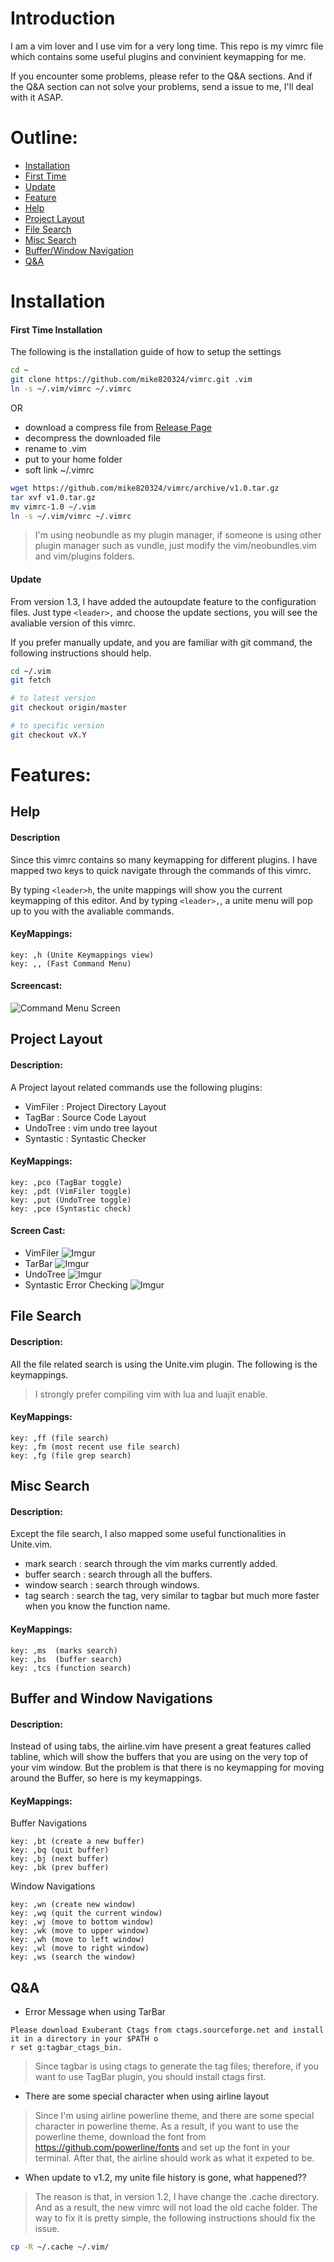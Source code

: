 # Introduction
I am a vim lover and I use vim for a very long time. This repo is my vimrc file which contains some useful plugins and convinient keymapping for me.

If you encounter some problems, please refer to the Q&A sections. And if the Q&A section can not solve your problems, send a issue to me, I'll deal with it ASAP.

# Outline:
* [Installation](#InstallSection)
 * [First Time](#FirstTimeInstallSection) 
 * [Update](#UpdateInstallSection)
* [Feature](#FeatureSection)
 * [Help](#HelpSection)
 * [Project Layout](#ProjectLayoutSection)
 * [File Search](#FileSearchSection)
 * [Misc Search](#MiscSearchSection)
 * [Buffer/Window Navigation](#NavigationSection)
* [Q&A](#QandASection)

# <a name="InstallSection"></a> Installation
#### <a name="FirstTimeInstallSection"></a> First Time Installation
The following is the installation guide of how to setup the settings
```bash
cd ~
git clone https://github.com/mike820324/vimrc.git .vim
ln -s ~/.vim/vimrc ~/.vimrc
```
OR

* download a compress file from [Release Page](https://github.com/mike820324/vimrc/releases)
* decompress the downloaded file
* rename to .vim
* put to your home folder
* soft link ~/.vimrc
```bash
wget https://github.com/mike820324/vimrc/archive/v1.0.tar.gz
tar xvf v1.0.tar.gz
mv vimrc-1.0 ~/.vim
ln -s ~/.vim/vimrc ~/.vimrc
```
>I'm using neobundle as my plugin manager, if someone is using other plugin manager such as vundle, just modify the vim/neobundles.vim 
and vim/plugins folders.

#### <a name="UpdateInstallSection"></a> Update
From version 1.3, I have added the autoupdate feature to the configuration files.
Just type ```<leader>,``` and choose the update sections, you will see the avaliable version of this vimrc.


If you prefer manually update, and you are familiar with git command, the following instructions should help.
```bash
cd ~/.vim
git fetch

# to latest version
git checkout origin/master

# to specific version
git checkout vX.Y
```

# <a name="FeatureSection"></a> Features:
## <a name="HelpSection"></a> Help 
#### Description
Since this vimrc contains so many keymapping for different plugins. 
I have mapped two keys to quick navigate through the commands of this vimrc.

By typing ```<leader>h```, the unite mappings will show you the current keymapping of this editor.
And by typing ```<leader>,```, a unite menu will pop up to you with the avaliable commands.

#### KeyMappings:
```
key: ,h (Unite Keymappings view)
key: ,, (Fast Command Menu)
```
#### Screencast:
![Command Menu Screen](http://i.imgur.com/AIvpcXU.gif)

## <a name="ProjectLayoutSection"></a> Project Layout
#### Description:
A Project layout related commands use the following plugins:
* VimFiler : Project Directory Layout
* TagBar : Source Code Layout
* UndoTree : vim undo tree layout
* Syntastic : Syntastic Checker

#### KeyMappings: 
```
key: ,pco (TagBar toggle)
key: ,pdt (VimFiler toggle)
key: ,put (UndoTree toggle)
key: ,pce (Syntastic check)
```

#### Screen Cast:
- VimFiler
![Imgur](http://i.imgur.com/BGdTYkM.png)
- TarBar
![Imgur](http://i.imgur.com/gKsXEMc.png?1)
- UndoTree
![Imgur](http://i.imgur.com/TIhiOf1.png)
- Syntastic Error Checking
![Imgur](http://i.imgur.com/OjOB7lH.png)

## <a name="FileSearchSection"></a> File Search
#### Description:
All the file related search is using the Unite.vim plugin. The following is the keymappings.
>I strongly prefer compiling vim with lua and luajit enable.

#### KeyMappings:
```
key: ,ff (file search)
key: ,fm (most recent use file search)
key: ,fg (file grep search)
```

## <a name="MiscSearchSection"></a> Misc Search
#### Description:
Except the file search, I also mapped some useful functionalities in Unite.vim.
* mark search   : search through the vim marks currently added.
* buffer search : search through all the buffers.
* window search : search through windows.
* tag search    : search the tag, very similar to tagbar but much more faster when you know the function name.

#### KeyMappings:
```
key: ,ms  (marks search)
key: ,bs  (buffer search)
key: ,tcs (function search)
```

## <a name="NavigationSection"></a> Buffer and Window Navigations
#### Description:
Instead of using tabs, the airline.vim have present a great features called tabline, 
which will show the buffers that you are using on the very top of your vim window.
But the problem is that there is no keymapping for moving around the Buffer, so here is my keymappings.

#### KeyMappings:
Buffer Navigations
```
key: ,bt (create a new buffer)
key: ,bq (quit buffer)
key: ,bj (next buffer)
key: ,bk (prev buffer)
```

Window Navigations
```
key: ,wn (create new window)
key: ,wq (quit the current window)
key: ,wj (move to bottom window)
key: ,wk (move to upper window)
key: ,wh (move to left window)
key: ,wl (move to right window)
key: ,ws (search the window)
```

## <a name="QandASection"></a> Q&A
* Error Message when using TarBar

```
Please download Exuberant Ctags from ctags.sourceforge.net and install it in a directory in your $PATH o
r set g:tagbar_ctags_bin.
```

>Since tagbar is using ctags to generate the tag files; therefore, if you want to use TagBar plugin, you should install ctags first.

* There are some special character when using airline layout

>Since I'm using airline powerline theme, and there are some special character in powerline theme. As a result, if you want to use the powerline theme, download the font from https://github.com/powerline/fonts and set up the font in your terminal. After that, the airline should work as what it expeted to be.

* When update to v1.2, my unite file history is gone, what happened??

>The reason is that, in version 1.2, I have change the .cache directory. And as a result, the new vimrc will not load the old cache folder. The way to fix it is pretty simple, the following instructions should fix the issue.

```bash
cp -R ~/.cache ~/.vim/
```


